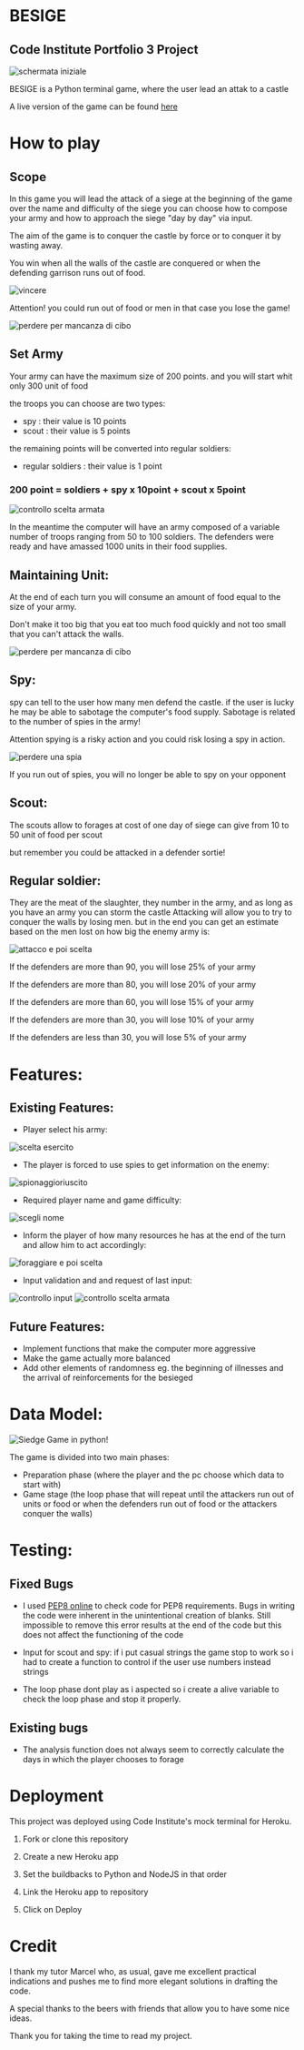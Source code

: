 # BESIGE 

## Code Institute Portfolio 3 Project

![schermata iniziale](https://user-images.githubusercontent.com/80674568/129058183-cf9f274a-1410-4baf-81e3-d64b45684b72.png)

BESIGE is a Python terminal game, where the user lead an attak to a castle

A live version of the game can be found [here](https://besige.herokuapp.com/)

# How to play

## Scope

In this game you will lead the attack of a siege at the beginning of the game over the name and difficulty of the siege
you can choose how to compose your army and how to approach the siege "day by day" via input.

The aim of the game is to conquer the castle by force or to conquer it by wasting away.

You win when all the walls of the castle are conquered or when the defending garrison runs out of food.

![vincere](https://user-images.githubusercontent.com/80674568/129058926-cdf70830-e850-44ad-a2ad-da63716a1a34.PNG)

Attention! you could run out of food or men in that case you lose the game!

![perdere per mancanza di cibo](https://user-images.githubusercontent.com/80674568/129058171-ffe9c65b-05d5-4452-bce0-976bae499b6b.PNG)

## Set Army

Your army can have the maximum size of 200 points.
and you will start whit only 300 unit of food

the troops you can choose are two types:

- spy : their value is 10 points
- scout : their value is 5 points

the remaining points will be converted into regular soldiers:

- regular soldiers : their value is 1 point

### 200 point = soldiers + spy x 10point + scout x 5point

![controllo scelta armata](https://user-images.githubusercontent.com/80674568/129058167-2f8b8cd4-6f05-4a30-85f0-6dc5ac60e36e.PNG)

In the meantime the computer will have an army composed of a variable number of troops ranging from 50 to 100 soldiers.
The defenders were ready and have amassed 1000 units in their food supplies.

## Maintaining Unit:

At the end of each turn you will consume an amount of food equal to the size of your army.

Don't make it too big that you eat too much food quickly and not too small that you can't attack the walls.

![perdere per mancanza di cibo](https://user-images.githubusercontent.com/80674568/129058171-ffe9c65b-05d5-4452-bce0-976bae499b6b.PNG)

## Spy:

spy can tell to the user how many men defend the castle.
if the user is lucky he may be able to sabotage the computer's food supply.
Sabotage is related to the number of spies in the army!

Attention spying is a risky action and you could risk losing a spy in action.

![perdere una spia](https://user-images.githubusercontent.com/80674568/129058174-67159767-d1c9-45a8-8c7a-bc8de98a066b.PNG)

If you run out of spies, you will no longer be able to spy on your opponent

## Scout:

The scouts allow to forages at cost of one day of siege can give from 10 to 50 unit of food per scout

but remember you could be attacked in a defender sortie!
                        
## Regular soldier:

They are the meat of the slaughter, they number in the army, and as long as you have an army you can storm the castle
Attacking will allow you to try to conquer the walls by losing men.
but in the end you can get an estimate based on the men lost on how big the enemy army is:

![attacco e poi scelta](https://user-images.githubusercontent.com/80674568/129058162-e537d573-3237-4f1d-94cd-bd25d0aa52dc.PNG)

If the defenders are more than 90, you will lose 25% of your army

If the defenders are more than 80, you will lose 20% of your army

If the defenders are more than 60, you will lose 15% of your army

If the defenders are more than 30, you will lose 10% of your army

If the defenders are less than 30, you will lose 5% of your army


# Features:
## Existing Features:

- Player select his army:

![scelta esercito](https://user-images.githubusercontent.com/80674568/129058180-6999bd18-5dd6-4794-bfe9-2e2031446eaf.PNG)

- The player is forced to use spies to get information on the enemy:

![spionaggioriuscito](https://user-images.githubusercontent.com/80674568/129060421-3b07c00b-4422-4f04-97cc-503cf82b07d9.PNG)

- Required player name and game difficulty:

![scegli nome](https://user-images.githubusercontent.com/80674568/129058177-e1cbbb21-145d-479e-ad55-84e3ed403100.PNG)

- Inform the player of how many resources he has at the end of the turn and allow him to act accordingly:

![foraggiare e poi scelta](https://user-images.githubusercontent.com/80674568/129058168-291df478-b369-4945-9398-78ca9c3a5818.PNG)

- Input validation and and request of last input:

![controllo input](https://user-images.githubusercontent.com/80674568/129058163-ea0080d0-9c49-46e2-a1e9-aba19b0cce0c.PNG)
![controllo scelta armata](https://user-images.githubusercontent.com/80674568/129058167-2f8b8cd4-6f05-4a30-85f0-6dc5ac60e36e.PNG)

## Future Features:

- Implement functions that make the computer more aggressive
- Make the game actually more balanced
- Add other elements of randomness eg. the beginning of illnesses and the arrival of reinforcements for the besieged

# Data Model:

![Siedge Game in python!](https://user-images.githubusercontent.com/80674568/129062806-0d3aead7-9cc6-41b2-9585-9e903111c6ff.jpeg)

The game is divided into two main phases:
- Preparation phase (where the player and the pc choose which data to start with)
- Game stage (the loop phase that will repeat until the attackers run out of units or food or when the defenders run out of food or the attackers conquer the walls)

# Testing:

## Fixed Bugs

- I used [PEP8 online](http://pep8online.com/) to check code for PEP8 requirements. Bugs in writing the code were inherent in the unintentional creation of blanks.
Still impossible to remove this error results at the end of the code but this does not affect the functioning of the code

- Input for scout and spy: if i put casual strings the game stop to work so i had to create a function to control if the user use numbers instead strings

- The loop phase dont play as i aspected so i create a alive variable to check the loop phase and stop it properly.

## Existing bugs

- The analysis function does not always seem to correctly calculate the days in which the player chooses to forage

# Deployment

This project was deployed using Code Institute's mock terminal for Heroku.

1. Fork or clone this repository

2. Create a new Heroku app

3. Set the buildbacks to Python and NodeJS in that order

4. Link the Heroku app to repository

5. Click on Deploy


# Credit

I thank my tutor Marcel who, as usual, gave me excellent practical indications and pushes me to find more elegant solutions in drafting the code.

A special thanks to the beers with friends that allow you to have some nice ideas.

Thank you for taking the time to read my project.